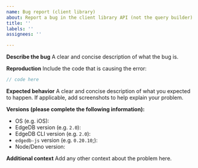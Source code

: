 ```yaml
---
name: Bug report (client library)
about: Report a bug in the client library API (not the query builder)
title: ''
labels: ''
assignees: ''

---
```


**Describe the bug**
A clear and concise description of what the bug is.

**Reproduction**
Include the code that is causing the error:

```typescript
// code here
```

**Expected behavior**
A clear and concise description of what you expected to happen. If applicable, add screenshots to help explain your problem.

**Versions (please complete the following information):**
<!--
For EdgeDB version: Run `edgedb` from your project directory copying the first line of output or query `select sys::get_version_as_str();`
For EdgeDB CLI version: Run `edgedb --version` from anywhere
For `edgedb-js` version: Run `npm list edgedb --depth=0` from your project directory
For Node/Deno version: Run `node --version` or `deno --version`
-->
- OS (e.g. iOS):
- EdgeDB version (e.g. `2.0`):
- EdgeDB CLI version (e.g. `2.0`):
- `edgedb-js` version (e.g. `0.20.10`;):
- Node/Deno version:

**Additional context**
Add any other context about the problem here.
